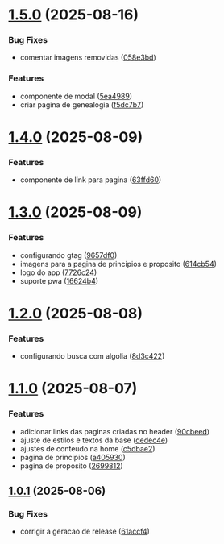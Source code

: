 # [1.5.0](https://github.com/stanleygomes/the-lamb/compare/v1.4.0...v1.5.0) (2025-08-16)


### Bug Fixes

* comentar imagens removidas ([058e3bd](https://github.com/stanleygomes/the-lamb/commit/058e3bd456b6260c47ea8485d31d4399431d2e76))


### Features

* componente de modal ([5ea4989](https://github.com/stanleygomes/the-lamb/commit/5ea49896299b928d601ce0e48fe1476b7d868ee4))
* criar pagina de genealogia ([f5dc7b7](https://github.com/stanleygomes/the-lamb/commit/f5dc7b76fc6d3fe7114aae0bb4909194bfc1f041))

# [1.4.0](https://github.com/stanleygomes/the-lamb/compare/v1.3.0...v1.4.0) (2025-08-09)


### Features

* componente de link para pagina ([63ffd60](https://github.com/stanleygomes/the-lamb/commit/63ffd600302924fc8084089e0ff73ad3938e79c5))

# [1.3.0](https://github.com/stanleygomes/the-lamb/compare/v1.2.0...v1.3.0) (2025-08-09)


### Features

* configurando gtag ([9657df0](https://github.com/stanleygomes/the-lamb/commit/9657df09c651c790d6139e039aa0c5700b4d23bd))
* imagens para a pagina de principios e proposito ([614cb54](https://github.com/stanleygomes/the-lamb/commit/614cb544a33683e3e9d8e86e0b34a5a95e5af45d))
* logo do app ([7726c24](https://github.com/stanleygomes/the-lamb/commit/7726c242f1d8f6cc90e2a1ca5e04fdea60b02d5e))
* suporte pwa ([16624b4](https://github.com/stanleygomes/the-lamb/commit/16624b4130bbf673a9da87ef9ceb69274d0512fa))

# [1.2.0](https://github.com/stanleygomes/the-lamb/compare/v1.1.0...v1.2.0) (2025-08-08)


### Features

* configurando busca com algolia ([8d3c422](https://github.com/stanleygomes/the-lamb/commit/8d3c4224106875cec14179f32e47818a433f6d5b))

# [1.1.0](https://github.com/stanleygomes/the-lamb/compare/v1.0.1...v1.1.0) (2025-08-07)


### Features

* adicionar links das paginas criadas no header ([90cbeed](https://github.com/stanleygomes/the-lamb/commit/90cbeedc15b179daad6c43bb611d12aacaab95ae))
* ajuste de estilos e textos da base ([dedec4e](https://github.com/stanleygomes/the-lamb/commit/dedec4eb18e49f0790ed732ba9f6303d11526f33))
* ajustes de conteudo na home ([c5dbae2](https://github.com/stanleygomes/the-lamb/commit/c5dbae20f576c032549143839e69a2a4b8635ccc))
* pagina de principios ([a405930](https://github.com/stanleygomes/the-lamb/commit/a40593046db43d28bcb3c5fe854109f8db26e4ee))
* pagina de proposito ([2699812](https://github.com/stanleygomes/the-lamb/commit/2699812611f704cb25784399afe195f5c3ab96cf))

## [1.0.1](https://github.com/stanleygomes/the-lamb/compare/v1.0.0...v1.0.1) (2025-08-06)


### Bug Fixes

* corrigir a geracao de release ([61accf4](https://github.com/stanleygomes/the-lamb/commit/61accf4e1bacd4ad8d84413d38c2a360951baccc))

